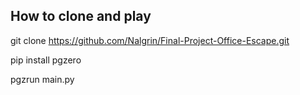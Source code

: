 
## How to clone and play

git clone https://github.com/Nalgrin/Final-Project-Office-Escape.git

pip install pgzero

pgzrun main.py